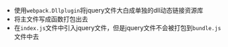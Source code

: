 - 使用`webpack.Dllplugin`将jquery文件大白成单独的dll动态链接资源库
- 将主文件写成函数打包出去
- 在`index.js`文件中引入jquery文件，但是jquery文件不会被打包到`bundle.js`文件中去